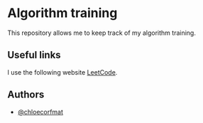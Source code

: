 # Algorithm training

This repository allows me to keep track of my algorithm training.

## Useful links

I use the following website [LeetCode](https://leetcode.com/).

## Authors

- [@chloecorfmat](https://www.github.com/chloecorfmat)
